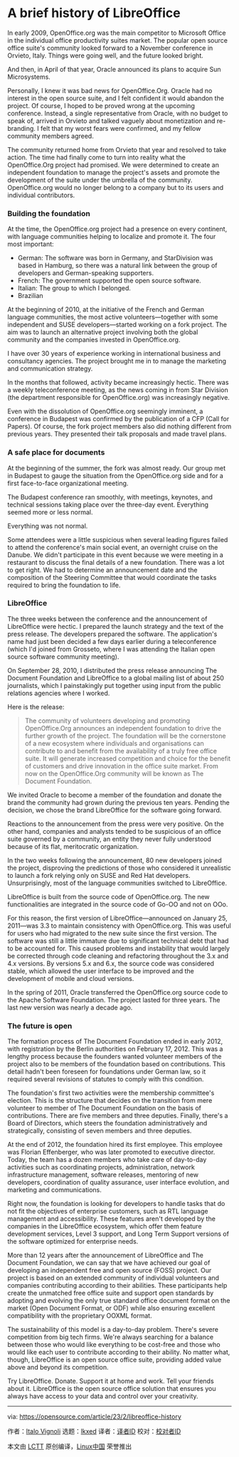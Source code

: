 [#]: subject: "A brief history of LibreOffice"
[#]: via: "https://opensource.com/article/23/2/libreoffice-history"
[#]: author: "Italo Vignoli https://opensource.com/users/italovignoli"
[#]: collector: "lkxed"
[#]: translator: "onionstalgia"
[#]: reviewer: " "
[#]: publisher: " "
[#]: url: " "

A brief history of LibreOffice
======

In early 2009, OpenOffice.org was the main competitor to Microsoft Office in the individual office productivity suites market. The popular open source office suite's community looked forward to a November conference in Orvieto, Italy. Things were going well, and the future looked bright.

And then, in April of that year, Oracle announced its plans to acquire Sun Microsystems.

Personally, I knew it was bad news for OpenOffice.Org. Oracle had no interest in the open source suite, and I felt confident it would abandon the project. Of course, I hoped to be proved wrong at the upcoming conference. Instead, a single representative from Oracle, with no budget to speak of, arrived in Orvieto and talked vaguely about monetization and re-branding. I felt that my worst fears were confirmed, and my fellow community members agreed.

The community returned home from Orvieto that year and resolved to take action. The time had finally come to turn into reality what the OpenOffice.Org project had promised. We were determined to create an independent foundation to manage the project's assets and promote the development of the suite under the umbrella of the community. OpenOffice.org would no longer belong to a company but to its users and individual contributors.

### Building the foundation

At the time, the OpenOffice.org project had a presence on every continent, with language communities helping to localize and promote it. The four most important:

- German: The software was born in Germany, and StarDivision was based in Hamburg, so there was a natural link between the group of developers and German-speaking supporters.
- French: The government supported the open source software.
- Italian: The group to which I belonged.
- Brazilian

At the beginning of 2010, at the initiative of the French and German language communities, the most active volunteers—together with some independent and SUSE developers—started working on a fork project. The aim was to launch an alternative project involving both the global community and the companies invested in OpenOffice.org.

I have over 30 years of experience working in international business and consultancy agencies. The project brought me in to manage the marketing and communication strategy.

In the months that followed, activity became increasingly hectic. There was a weekly teleconference meeting, as the news coming in from Star Division (the department responsible for OpenOffice.org) was increasingly negative.

Even with the dissolution of OpenOffice.org seemingly imminent, a conference in Budapest was confirmed by the publication of a CFP (Call for Papers). Of course, the fork project members also did nothing different from previous years. They presented their talk proposals and made travel plans.

### A safe place for documents

At the beginning of the summer, the fork was almost ready. Our group met in Budapest to gauge the situation from the OpenOffice.org side and for a first face-to-face organizational meeting.

The Budapest conference ran smoothly, with meetings, keynotes, and technical sessions taking place over the three-day event. Everything seemed more or less normal.

Everything was not normal.

Some attendees were a little suspicious when several leading figures failed to attend the conference's main social event, an overnight cruise on the Danube. We didn't participate in this event because we were meeting in a restaurant to discuss the final details of a new foundation. There was a lot to get right. We had to determine an announcement date and the composition of the Steering Committee that would coordinate the tasks required to bring the foundation to life.

### LibreOffice

The three weeks between the conference and the announcement of LibreOffice were hectic. I prepared the launch strategy and the text of the press release. The developers prepared the software. The application's name had just been decided a few days earlier during a teleconference (which I'd joined from Grosseto, where I was attending the Italian open source software community meeting).

On September 28, 2010, I distributed the press release announcing The Document Foundation and LibreOffice to a global mailing list of about 250 journalists, which I painstakingly put together using input from the public relations agencies where I worked.

Here is the release:

> The community of volunteers developing and promoting OpenOffice.Org announces an independent foundation to drive the further growth of the project. The foundation will be the cornerstone of a new ecosystem where individuals and organisations can contribute to and benefit from the availability of a truly free office suite. It will generate increased competition and choice for the benefit of customers and drive innovation in the office suite market. From now on the OpenOffice.Org community will be known as The Document Foundation.

We invited Oracle to become a member of the foundation and donate the brand the community had grown during the previous ten years. Pending the decision, we chose the brand LibreOffice for the software going forward.

Reactions to the announcement from the press were very positive. On the other hand, companies and analysts tended to be suspicious of an office suite governed by a community, an entity they never fully understood because of its flat, meritocratic organization.

In the two weeks following the announcement, 80 new developers joined the project, disproving the predictions of those who considered it unrealistic to launch a fork relying only on SUSE and Red Hat developers. Unsurprisingly, most of the language communities switched to LibreOffice.

LibreOffice is built from the source code of OpenOffice.org. The new functionalities are integrated in the source code of Go-OO and not on OOo.

For this reason, the first version of LibreOffice—announced on January 25, 2011—was 3.3 to maintain consistency with OpenOffice.org. This was useful for users who had migrated to the new suite since the first version. The software was still a little immature due to significant technical debt that had to be accounted for. This caused problems and instability that would largely be corrected through code cleaning and refactoring throughout the 3.x and 4.x versions. By versions 5.x and 6.x, the source code was considered stable, which allowed the user interface to be improved and the development of mobile and cloud versions.

In the spring of 2011, Oracle transferred the OpenOffice.org source code to the Apache Software Foundation. The project lasted for three years. The last new version was nearly a decade ago.

### The future is open

The formation process of The Document Foundation ended in early 2012, with registration by the Berlin authorities on February 17, 2012. This was a lengthy process because the founders wanted volunteer members of the project also to be members of the foundation based on contributions. This detail hadn't been foreseen for foundations under German law, so it required several revisions of statutes to comply with this condition.

The foundation's first two activities were the membership committee's election. This is the structure that decides on the transition from mere volunteer to member of The Document Foundation on the basis of contributions. There are five members and three deputies. Finally, there's a Board of Directors, which steers the foundation administratively and strategically, consisting of seven members and three deputies.

At the end of 2012, the foundation hired its first employee. This employee was Florian Effenberger, who was later promoted to executive director. Today, the team has a dozen members who take care of day-to-day activities such as coordinating projects, administration, network infrastructure management, software releases, mentoring of new developers, coordination of quality assurance, user interface evolution, and marketing and communications.

Right now, the foundation is looking for developers to handle tasks that do not fit the objectives of enterprise customers, such as RTL language management and accessibility. These features aren't developed by the companies in the LibreOffice ecosystem, which offer them feature development services, Level 3 support, and Long Term Support versions of the software optimized for enterprise needs.

More than 12 years after the announcement of LibreOffice and The Document Foundation, we can say that we have achieved our goal of developing an independent free and open source (FOSS) project. Our project is based on an extended community of individual volunteers and companies contributing according to their abilities. These participants help create the unmatched free office suite and support open standards by adopting and evolving the only true standard office document format on the market (Open Document Format, or ODF) while also ensuring excellent compatibility with the proprietary OOXML format.

The sustainability of this model is a day-to-day problem. There's severe competition from big tech firms. We're always searching for a balance between those who would like everything to be cost-free and those who would like each user to contribute according to their ability. No matter what, though, LibreOffice is an open source office suite, providing added value above and beyond its competition.

Try LibreOffice. Donate. Support it at home and work. Tell your friends about it. LibreOffice is the open source office solution that ensures you always have access to your data and control over your creativity.

--------------------------------------------------------------------------------

via: https://opensource.com/article/23/2/libreoffice-history

作者：[Italo Vignoli][a]
选题：[lkxed][b]
译者：[译者ID](https://github.com/译者ID)
校对：[校对者ID](https://github.com/校对者ID)

本文由 [LCTT](https://github.com/LCTT/TranslateProject) 原创编译，[Linux中国](https://linux.cn/) 荣誉推出

[a]: https://opensource.com/users/italovignoli
[b]: https://github.com/lkxed/

